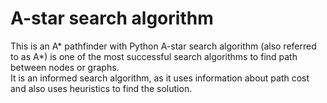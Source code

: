 # A-star search algorithm
This is an A* pathfinder with Python
A-star search algorithm (also referred to as A*) is one of the most successful search algorithms to find path between nodes or graphs.  
It is an informed search algorithm, as it uses information about path cost and also uses heuristics to find the solution.
